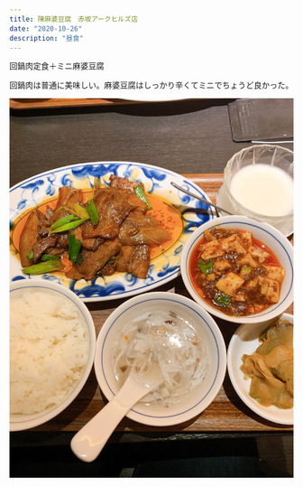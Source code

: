 ```yaml
---
title: 陳麻婆豆腐　赤坂アークヒルズ店
date: "2020-10-26"
description: "昼食"
---
```


回鍋肉定食＋ミニ麻婆豆腐

回鍋肉は普通に美味しい。麻婆豆腐はしっかり辛くてミニでちょうど良かった。

![回鍋肉定食＋ミニ麻婆豆腐](./IMG_3177.JPG)
